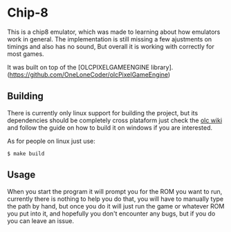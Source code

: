 # Chip-8

This is a chip8 emulator, which was made to learning about how emulators work in general. The implementation is still missing a few ajustments on timings and also has no sound, But overall it is working with correctly for most games.

It was built on top of the [OLCPIXELGAMEENGINE library].(https://github.com/OneLoneCoder/olcPixelGameEngine)

## Building

There is currently only linux support for building the project, but its dependencies should be completely cross plataform just check the [olc wiki](https://github.com/OneLoneCoder/olcPixelGameEngine/wiki) and follow the guide on how to build it on windows if you are interested.

As for people on linux just use:

```console
$ make build
```

## Usage

When you start the program it will prompt you for the ROM you want to run, currently there is nothing to help you do that, you will have to manually type the path by hand, but once you do it will just run the game or whatever ROM you put into it, and hopefully you don't encounter any bugs, but if you do you can leave an issue.
